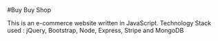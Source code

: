 #Buy Buy Shop

This is an e-commerce website written in JavaScript.
Technology Stack used : jQuery, Bootstrap, Node, Express, Stripe and MongoDB